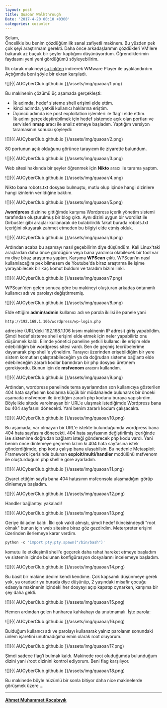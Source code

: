 ```yaml
---
layout: post
title: Quaoar Walkthrough
Date: '2017-4-20 00:10 +0300'
categories: cozumler
---
```

Selam,  
Öncelikle bu benim çözdüğüm ilk sanal zafiyetli makinem. Bu yüzden pek çok şeyi araştırmam gerekti. Daha önce arkadaşlarımın çözdükleri VM'lere bakarak az buçuk bir şeyler kaptığımı düşünüyordum. Öğrendiklerimin faydasını yeni yeni gördüğümü söyleyebilirim.  

İlk olarak makineyi [şu linkten](https://www.vulnhub.com/entry/hackfest2016-quaoar,180/) indirerek WMware Player ile ayaklandırdım. Açtığımda beni şöyle bir ekran karşıladı. 

![]({{ AUCyberClub.github.io }}/assets/img/quaoar/1.png)

Bu makinenin çözümü üç aşamada gerçekleşti:
 - İlk adımda, hedef sisteme shell erişimi elde ettim.
 - İkinci adımda, yetkili kullanıcı haklarına eriştim.
 - Üçüncü adımda ise post exploitation işlemleri ile flag'i elde ettim.  
İlk adımı gerçekleştirebilmek için hedef sistemde açık olan portları ve servisleri **nmap** aracı ile analiz etmeye başladım. Yaptığım versiyon taramasının sonucu şöyleydi: 

![]({{ AUCyberClub.github.io }}/assets/img/quaoar/2.png)

80 portunun açık olduğunu görünce tarayıcım ile ziyarette bulundum. 

![]({{ AUCyberClub.github.io }}/assets/img/quaoar/3.png)

Web sitesi hakkında bir şeyler öğrenmek için **Nikto** aracı ile tarama yaptım.

![]({{ AUCyberClub.github.io }}/assets/img/quaoar/4.png)

Nikto bana robots.txt dosyası bulmuştu, mutlu olup içinde hangi dizinlere hangi izinlerin verildiğine baktım. 

![]({{ AUCyberClub.github.io }}/assets/img/quaoar/5.png)

**/wordpress** dizinine gittiğimde karşıma Wordpress içerik yönetim sistemi tarafından oluşturulmuş bir blog çıktı. Aynı dizini uygun bir wordlist ile Dirbuster gibi araçlar kullanarak de bulabilirdik fakat burada robots.txt içeriğini okuyarak zahmet etmeden bu bilgiyi elde etmiş olduk.

![]({{ AUCyberClub.github.io }}/assets/img/quaoar/6.png)

Ardından acaba bu aşamayı nasıl geçebilirim diye düşündüm. Kali Linux'taki araçlardan daha önce gördüğüm veya bana 
yardımcı olabilecek bir tool var mı diye biraz araştırma yaptım. Karşıma **WPScan** çıktı. WPScan'ın nasıl kullanılacağını pek bilmesem de Youtube'da biraz araştırma ile işime yarayabilecek bir kaç komut buldum ve taradım bizim linki.

![]({{ AUCyberClub.github.io }}/assets/img/quaoar/7.png)

WPScan'den gelen sonuca göre bu makineyi oluşturan arkadaş öntanımlı kullanıcı adı ve parolayı değiştirmemiş.

![]({{ AUCyberClub.github.io }}/assets/img/quaoar/8.png)

Elde ettiğim **admin/admin** kullanıcı adı ve parola ikilisi ile panele yani 
```
http://192.168.1.106/wordpress/wp-login.php
```
adresine (URL'deki 192.168.1.106 kısmı makinenin IP adresi) giriş yapabildim. Şimdi hedef sisteme shell erişimi elde etmek için neler yapabiliriz onu düşünmek kaldı. Elimde yönetici paneline yetkili kullanıcı ile erişim elde edebildiğim bir wordpress sitesi vardı. Ben de geçmiş tecrübelerime dayanarak php shell'e yöneldim. Tarayıcı üzerinden erişebildiğim bir yere sistem komutları çalıştırabileceğim ya da doğrudan sisteme bağlantı elde edebileceğim zararlı kodlar barındıran bir php dosyası üretmem gerekiyordu. Bunun için de **msfvenom** aracını kullandım.  

![]({{ AUCyberClub.github.io }}/assets/img/quaoar/9.png)

Ardından, wordpress panelinde tema ayarlarından son kullanıcıya gösterilen 404 hata sayfasının kodlarına küçük bir müdahalede bulunarak bir önceki aşamada msfvenom ile ürettiğim zararlı php kodunu buraya yapıştırdım. Böylelikle sitede varolmayan bir URL'e ulaşmak istediğimde Wordpress bana bu 404 sayfasını dönecekti. Yani benim zararlı kodum çalışacaktı.

![]({{ AUCyberClub.github.io }}/assets/img/quaoar/10.png)

Bu aşamada, var olmayan bir URL'e istekte bulunduğumda wordpress bana 404 hata sayfasını dönecekti. 404 hata sayfasının değiştirilmiş içeriğinde ise sistemime doğrudan bağlantı isteği gönderecek php kodu vardı. Yani benim önce dinlemeye geçmem lazım ki 404 hata sayfasına istek gönderdiğimde, php kodu çalışıp bana ulaşabilsin. Bu nedenle Metasploit Framework içerisinde bulunan **exploit/multi/handler** modülünü msfvenom ile oluşturduğum php shell'e göre ayarladım.

![]({{ AUCyberClub.github.io }}/assets/img/quaoar/11.png)

Ziyaret ettiğim sayfa bana 404 hatasının msfconsola ulaşmadığını görüp dinlemeye başladım.

![]({{ AUCyberClub.github.io }}/assets/img/quaoar/12.png)

Handler bağlantıyı yakaladı!

![]({{ AUCyberClub.github.io }}/assets/img/quaoar/13.png)

Geriye iki adım kaldı. İlki çok vakit almıştı, şimdi hedef ikincisindeydi "root olmak" bunun için web sitesine
biraz göz gezdirdim. Meterpreter erişimi üzerinden ilerlemeye karar verdim.   
```python
python -c 'import pty;pty.spawn("/bin/bash")'  
```  
komutu ile etkileşimli shell'e geçerek daha rahat hareket etmeye başladım ve sistemin içinde bulunan konfigürasyon dosyalarını incelemeye başladım.

![]({{ AUCyberClub.github.io }}/assets/img/quaoar/14.png)

Bu basit bir makine dedim kendi kendime. Çok kapsamlı düşünmeye gerek yok, ya oradadır ya burada diye düşünüp, 2 yaşındaki misafir çocuğu edasıyla makinenin içindeki her dosyayı açıp kapatıp oynarken, karşıma bir şey daha geldi. 

![]({{ AUCyberClub.github.io }}/assets/img/quaoar/15.png)

Hemen ardından gelen hunharca kahkahayı da unutmamalı. İşte parola:

![]({{ AUCyberClub.github.io }}/assets/img/quaoar/16.png)

Bulduğum kullanıcı adı ve parolayı kullanarak yalnız parolanın sonundaki ünlem işaretini unutmadığıma emin olarak root oluyorum.

![]({{ AUCyberClub.github.io }}/assets/img/quaoar/17.png)

Şimdi sadece flag'i bulmak  kaldı. Makinede root oluduğumda bulunduğum dizini yani /root dizinini kontrol ediyorum. Beni flag karşılıyor.

![]({{ AUCyberClub.github.io }}/assets/img/quaoar/18.png)

Bu makinede böyle hüzünlü bir sonla bitiyor daha nice makinelerde görüşmek üzere ...

---
**[Ahmet Muhammet Kocabıyık](https://twitter.com/KcbykAhmet)** 


